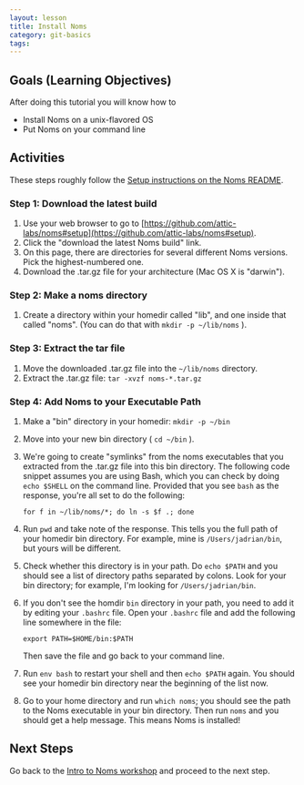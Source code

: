 ```yaml
---
layout: lesson
title: Install Noms
category: git-basics
tags:
---
```


## Goals (Learning Objectives)

After doing this tutorial you will know how to

* Install Noms on a unix-flavored OS
* Put Noms on your command line

## Activities
These steps roughly follow the [Setup instructions on the Noms README](https://github.com/attic-labs/noms#setup).

### Step 1: Download the latest build

1. Use your web browser to go to [https://github.com/attic-labs/noms#setup](https://github.com/attic-labs/noms#setup).
2. Click the "download the latest Noms build" link.
3. On this page, there are directories for several different Noms versions.  Pick the highest-numbered one.
4. Download the .tar.gz file for your architecture (Mac OS X is "darwin").

### Step 2: Make a noms directory
1. Create a directory within your homedir called "lib", and one inside that called "noms".  (You can do that with `mkdir -p ~/lib/noms` ).

### Step 3: Extract the tar file
1. Move the downloaded .tar.gz file into the `~/lib/noms` directory.
2. Extract the .tar.gz file: `tar -xvzf noms-*.tar.gz`

### Step 4: Add Noms to your Executable Path

1. Make a "bin" directory in your homedir: `mkdir -p ~/bin`
2. Move into your new bin directory ( `cd ~/bin` ).
3. We're going to create "symlinks" from the noms executables that you extracted from the .tar.gz file into this bin directory.  The following code snippet assumes you are using Bash, which you can check by doing `echo $SHELL` on the command line.  Provided that you see `bash` as the response, you're all set to do the following:

    ```
    for f in ~/lib/noms/*; do ln -s $f .; done
    ```

4. Run `pwd` and take note of the response.  This tells you the full path of your homedir bin directory.  For example, mine is `/Users/jadrian/bin`, but yours will be different.
5. Check whether this directory is in your path.  Do `echo $PATH` and you should see a list of directory paths separated by colons.  Look for your bin directory; for example, I'm looking for `/Users/jadrian/bin`.
6. If you don't see the homdir `bin` directory in your path, you need to add it by editing your `.bashrc` file.  Open your `.bashrc` file and add the following line somewhere in the file:
    
    ```
    export PATH=$HOME/bin:$PATH
    ```
    
    Then save the file and go back to your command line.

7. Run `env bash` to restart your shell and then `echo $PATH` again.  You should see your homedir bin directory near the beginning of the list now.
8. Go to your home directory and run `which noms`; you should see the path to the Noms executable in your bin directory.  Then run `noms` and you should get a help message.  This means Noms is installed!

## Next Steps
Go back to the [Intro to Noms workshop](../../) and proceed to the next step.

